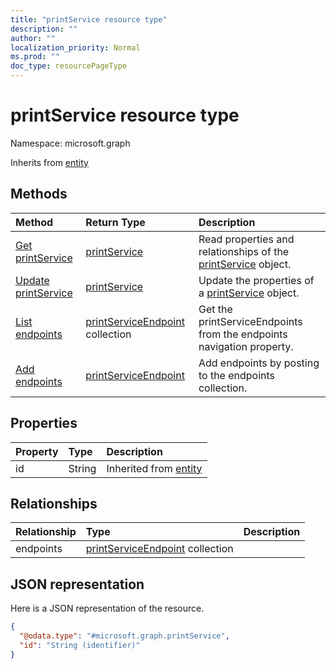 ```yaml
---
title: "printService resource type"
description: ""
author: ""
localization_priority: Normal
ms.prod: ""
doc_type: resourcePageType
---
```


# printService resource type


Namespace: microsoft.graph




Inherits from [entity](../resources/entity.md)

## Methods
|Method|Return Type|Description|
|:---|:---|:---|
|[Get printService](../api/printservice-get.md)|[printService](../resources/printservice.md)|Read properties and relationships of the [printService](../resources/printservice.md) object.|
|[Update printService](../api/printservice-update.md)|[printService](../resources/printservice.md)|Update the properties of a [printService](../resources/printservice.md) object.|
|[List endpoints](../api/printservice-list-endpoints.md)|[printServiceEndpoint](../resources/printserviceendpoint.md) collection|Get the printServiceEndpoints from the endpoints navigation property.|
|[Add endpoints](../api/printservice-post-endpoints.md)|[printServiceEndpoint](../resources/printserviceendpoint.md)|Add endpoints by posting to the endpoints collection.|

## Properties
|Property|Type|Description|
|:---|:---|:---|
|id|String| Inherited from [entity](../resources/entity.md)|

## Relationships
|Relationship|Type|Description|
|:---|:---|:---|
|endpoints|[printServiceEndpoint](../resources/printserviceendpoint.md) collection||

## JSON representation
Here is a JSON representation of the resource.
<!-- {
  "blockType": "resource",
  "keyProperty": "id",
  "@odata.type": "microsoft.graph.printService",
  "baseType": "microsoft.graph.entity",
  "openType": false
}
-->
``` json
{
  "@odata.type": "#microsoft.graph.printService",
  "id": "String (identifier)"
}
```

